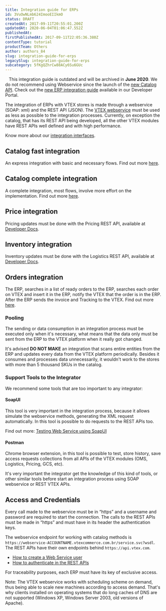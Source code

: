 ```yaml
---
title: Integration guide for ERPs
id: 3VuOwNLmb624ImooEIIkmO
status: DRAFT
createdAt: 2017-09-11T20:55:01.200Z
updatedAt: 2020-06-04T01:06:47.552Z
publishedAt: 
firstPublishedAt: 2017-09-11T22:05:36.380Z
contentType: tutorial
productTeam: Others
author: authors_84
slug: integration-guide-for-erps
legacySlug: integration-guide-for-erps
subcategory: 5fKgQZhrCw88ACy6Su6GUc
---
```


<div class="alert alert-danger" role="alert">
   This integration guide is outdated and will be archived in <strong>June 2020</strong>. We do not recommend using Webservice since the launch of the <a href="https://developers.vtex.com/changelog/new-endpoints-available-in-catalog-api" target="_blank">new Catalog API</a>. Check out the <a href="https://developers.vtex.com/docs/erp-integration-guide" target="_blank">new ERP integration guide</a> available in our Developer Portal.
</div>

The integration of ERPs with VTEX stores is made through a webservice (SOAP: xml) and the REST API (JSON). The [VTEX webservice](https://vtexhelp.myvtex.com/tutorial/manual-of-classes-and-methods-used-on-webservice--tutorials_749) must be used as less as possible to the integration processes. Currently, on exception the catalog, that has its REST API being developed, all the other VTEX modules have REST APIs well defined and with high performance.

Know more about our [integration interfaces](http://help.vtex.com/en/tutorial/integration-interfaces).


## Catalog fast integration

An express integration with basic and necessary flows. Find out more [here](/en/tutorial/integration-guide-for-erps-express-catalog).

## Catalog complete integration

A complete integration, most flows, involve more effort on the implementation. Find out more [here](/en/tutorial/integration-guide-for-erps-full-catalog).

## Price integration

Pricing updates must be done with the Pricing REST API, available at [Developer Docs](https://developers.vtex.com/reference/pricing-api-overview).

## Inventory integration

Inventory updates must be done with the Logistics REST API, available at [Developer Docs](http://help.vtex.com/developer-docs/).

## Orders integration 

The ERP, searches in a list of ready orders to the ERP, searches each order on VTEX and insert it in the ERP, notify the VTEX that the order is in the ERP. After the ERP sends the invoice and Tracking to the VTEX. Find out more [here](/en/tutorial/integration-guide-for-erps-orders).


### Pooling

The sending or data consumption in an integration process must be executed only when it's necessary, what means that the data only must be sent from the ERP to the VTEX platform when it really got changed.

It's advised **DO NOT MAKE** an integration that scans entire entities from the ERP and updates every data from the VTEX platform periodically. Besides it consumes and processes data unnecessarily, it wouldn't work to the stores with more than 5 thousand SKUs in the catalog.

### Support Tools to the Integrator

We recommend some tools that are too important to any integrator:

#### SoapUI

This tool is very important in the integration process, because it allows simulate the webservice methods, generating the XML request automatically. In this tool is possible to do requests to the REST APIs too.

Find out more: [Testing Web Service using SoapUI](/en/tutorial/testing-webservice-using-soapui)


#### Postman

Chrome browser extension, in this tool is possible to test, store history, save access requests collections from all APIs of the VTEX modules (OMS, Logistics, Pricing, GCS, etc). 

It's very important the integrator get the knowledge of this kind of tools, or other similar tools before start an integration process using SOAP webservice or REST VTEX APIs.

## Access and Credentials

Every call made to the webservice must be in “https” and a username and password are required to start the connection. The calls to the REST APIs must be made in “https” and must have in its header the authentication keys.

The webservice endpoint for working with catalog methods is `https://webservice-ACCOUNTNAME.vtexcommerce.com.br/service.svc?wsdl`. The REST APIs have their own endpoints behind `https://api.vtex.com`.

- [How to create a Web Service user](/en/faq/como-criar-usuario-webservice)
- [How to authenticate in the REST APIs](/en/faq/how-do-you-authenticate-in-the-api)

For traceability purposes, each ERP must have its key of exclusive access.

Note: The VTEX webservice works with scheduling scheme on demand, thus being able to scale new machines according to access demand. That's why clients installed on operating systems that do long caches of DNS are not supported (Windows XP, Windows Server 2003, old versions of Apache).
